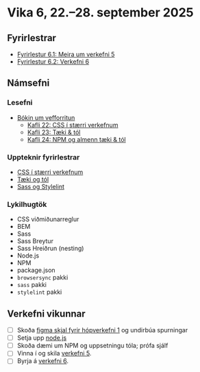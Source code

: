 # Vika 6, 22.–28. september 2025

## Fyrirlestrar

- [Fyrirlestur 6.1: Meira um verkefni 5](https://youtu.be/12Sr1wZ335A)
- [Fyrirlestur 6.2: Verkefni 6](https://youtu.be/gmsZzaW48d4)

## Námsefni

### Lesefni

- [Bókin um vefforritun](https://bok.vefforritun.is/)
  - [Kafli 22: CSS í stærri verkefnum](https://bok.vefforritun.is/22.css-verkefni)
  - [Kafli 23: Tæki & tól](https://bok.vefforritun.is/23.taeki-tol.html)
  - [Kafli 24: NPM og almenn tæki & tól](https://bok.vefforritun.is/24.npm-taeki-tol.html)

### Uppteknir fyrirlestrar

- [CSS í stærri verkefnum](../namsefni/19.css-verkefni/)
- [Tæki og tól](../namsefni/20.taeki-tol/)
- [Sass og Stylelint](../namsefni/21.sass-stylelint/)

### Lykilhugtök

- CSS viðmiðunarreglur
- BEM
- Sass
- Sass Breytur
- Sass Hreiðrun (nesting)
- Node.js
- NPM
- package.json
- `browsersync` pakki
- `sass` pakki
- `stylelint` pakki

## Verkefni vikunnar

- [ ] Skoða [figma skjal fyrir hópverkefni 1](https://github.com/vefforritun/vef1-2025-h1) og undirbúa spurningar
- [ ] Setja upp [node.js](http://nodejs.org/download)
- [ ] Skoða dæmi um NPM og uppsetningu tóla; prófa sjálf
- [ ] Vinna í og skila [verkefni 5](https://github.com/vefforritun/vef1-2025-v5).
- [ ] Byrja á [verkefni 6](https://github.com/vefforritun/vef1-2025-v6).
